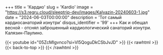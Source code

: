 +++
title = 'Кардио'
slug = 'Kardio'
image = "https://s3.regru.cloud/sleeptrip-dev/images/Kalyazin-20240603-1.jpg"
date = "2024-06-03T00:00:00"
description = 'Тот самый кардиосанаторий изнутри'
disqus_identifier = '99'
+++
Как и обещал весной - отснял заброшенный кардиологический санаторий изнутри. Калязин-Паулино.

{{< youtube id="05ZcMIgvnco?si=Vl5QoguDkCSbJvJD" >}}
{{< rawhtml >}}
{{< back-to-top >}}
{{< /rawhtml >}}